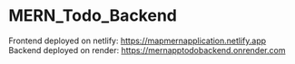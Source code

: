 # MERN_Todo_Backend
Frontend deployed on netlify: https://mapmernapplication.netlify.app
Backend deployed on render: https://mernapptodobackend.onrender.com
